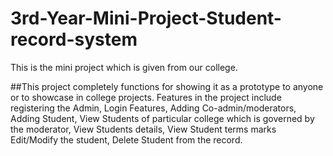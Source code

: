 # 3rd-Year-Mini-Project-Student-record-system
This is the mini project which is given from our college. 

##This project completely functions for showing it as a prototype to anyone or to showcase in college projects. Features in the project include registering the Admin, Login Features, Adding Co-admin/moderators, Adding Student, View Students of particular college which is governed by the moderator, View Students details, View Student terms marks  Edit/Modify the student, Delete Student from the record. 
